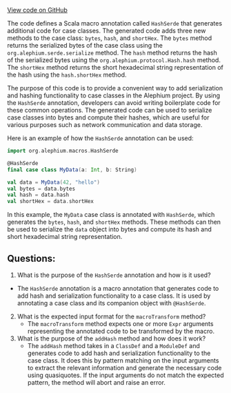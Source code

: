 [View code on GitHub](https://github.com/alephium/alephium/blob/master/macros/src/main/scala/org/alephium/macros/HashSerde.scala)

The code defines a Scala macro annotation called `HashSerde` that generates additional code for case classes. The generated code adds three new methods to the case class: `bytes`, `hash`, and `shortHex`. The `bytes` method returns the serialized bytes of the case class using the `org.alephium.serde.serialize` method. The `hash` method returns the hash of the serialized bytes using the `org.alephium.protocol.Hash.hash` method. The `shortHex` method returns the short hexadecimal string representation of the hash using the `hash.shortHex` method.

The purpose of this code is to provide a convenient way to add serialization and hashing functionality to case classes in the Alephium project. By using the `HashSerde` annotation, developers can avoid writing boilerplate code for these common operations. The generated code can be used to serialize case classes into bytes and compute their hashes, which are useful for various purposes such as network communication and data storage.

Here is an example of how the `HashSerde` annotation can be used:

```scala
import org.alephium.macros.HashSerde

@HashSerde
final case class MyData(a: Int, b: String)

val data = MyData(42, "hello")
val bytes = data.bytes
val hash = data.hash
val shortHex = data.shortHex
```

In this example, the `MyData` case class is annotated with `HashSerde`, which generates the `bytes`, `hash`, and `shortHex` methods. These methods can then be used to serialize the `data` object into bytes and compute its hash and short hexadecimal string representation.
## Questions: 
 1. What is the purpose of the `HashSerde` annotation and how is it used?
   - The `HashSerde` annotation is a macro annotation that generates code to add hash and serialization functionality to a case class. It is used by annotating a case class and its companion object with `@HashSerde`.
2. What is the expected input format for the `macroTransform` method?
   - The `macroTransform` method expects one or more `Expr` arguments representing the annotated code to be transformed by the macro.
3. What is the purpose of the `addHash` method and how does it work?
   - The `addHash` method takes in a `ClassDef` and a `ModuleDef` and generates code to add hash and serialization functionality to the case class. It does this by pattern matching on the input arguments to extract the relevant information and generate the necessary code using quasiquotes. If the input arguments do not match the expected pattern, the method will abort and raise an error.